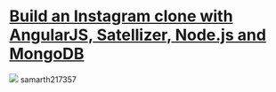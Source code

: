[Build an Instagram clone with AngularJS, Satellizer, Node.js and MongoDB](https://hackhands.com/building-instagram-clone-angularjs-satellizer-nodejs-mongodb/)
=============================================================================================

![](https://lh6.googleusercontent.com/-TYJRMyl6254/VIiZa2KTbpI/AAAAAAAAEpc/DkwW_cX4OHI/w1982-h1290-no/Screenshot%2B2014-11-25%2B21.46.12.png)
samarth217357

